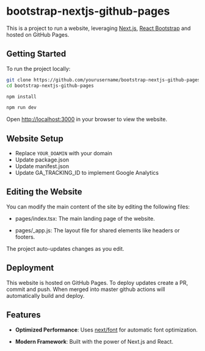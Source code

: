 # bootstrap-nextjs-github-pages

This is a project to run a website, leveraging [Next.js](https://nextjs.org/), [React Bootstrap](https://react-bootstrap.netlify.app/) and hosted on GitHub Pages.

## Getting Started

To run the project locally:

```bash
git clone https://github.com/yourusername/bootstrap-nextjs-github-pages.git
cd bootstrap-nextjs-github-pages
```

```bash
npm install
```

```bash
npm run dev
```

Open [http://localhost:3000](http://localhost:3000) in your browser to view the website.

## Website Setup

- Replace `YOUR_DOAMIN` with your domain
- Update package.json
- Update manifest.json
- Update GA_TRACKING_ID to implement Google Analytics

## Editing the Website

You can modify the main content of the site by editing the following files:

- pages/index.tsx: The main landing page of the website.

- pages/\_app.js: The layout file for shared elements like headers or footers.

The project auto-updates changes as you edit.

## Deployment

This website is hosted on GitHub Pages. To deploy updates create a PR, commit and push. When merged into master github actions will automatically build and deploy.

## Features

- **Optimized Performance**: Uses [next/font](https://nextjs.org/docs/basic-features/font-optimization) for automatic font optimization.

- **Modern Framework**: Built with the power of Next.js and React.
